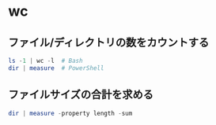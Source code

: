 ﻿# wc

## ファイル/ディレクトリの数をカウントする

```powershell
ls -1 | wc -l  # Bash
dir | measure  # PowerShell
```

## ファイルサイズの合計を求める

```powershell
dir | measure -property length -sum
```
